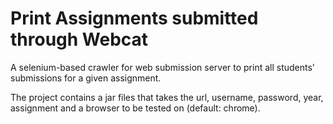 # Print Assignments submitted through Webcat
A selenium-based crawler for web submission server to print all students' submissions for a given assignment. 

The project contains a jar files that takes the url, username, password, year, assignment and a browser to be tested on (default: chrome). 
